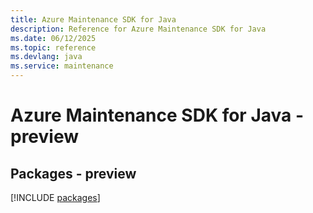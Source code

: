 ```yaml
---
title: Azure Maintenance SDK for Java
description: Reference for Azure Maintenance SDK for Java
ms.date: 06/12/2025
ms.topic: reference
ms.devlang: java
ms.service: maintenance
---
```

# Azure Maintenance SDK for Java - preview
## Packages - preview
[!INCLUDE [packages](maintenance-index.md)]